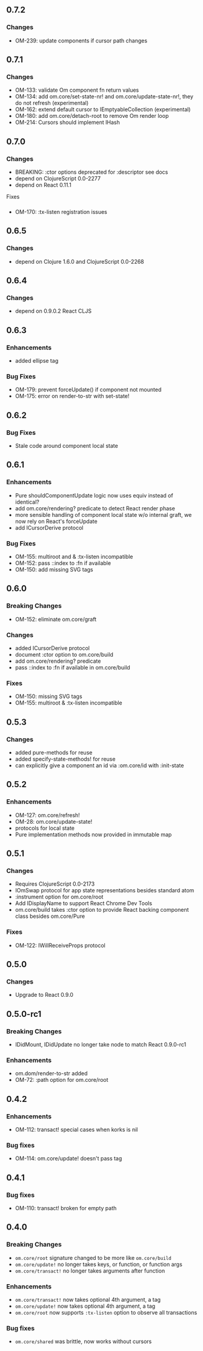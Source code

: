 ## 0.7.2

### Changes
* OM-239: update components if cursor path changes

## 0.7.1

### Changes
* OM-133: validate Om component fn return values
* OM-134: add om.core/set-state-nr! and om.core/update-state-nr!, they do not refresh (experimental)
* OM-162: extend default cursor to IEmptyableCollection (experimental)
* OM-180: add om.core/detach-root to remove Om render loop
* OM-214: Cursors should implement IHash

## 0.7.0

### Changes
* BREAKING: :ctor options deprecated for :descriptor see docs
* depend on ClojureScript 0.0-2277
* depend on React 0.11.1

Fixes
###
* OM-170: :tx-listen registration issues

## 0.6.5

### Changes
* depend on Clojure 1.6.0 and ClojureScript 0.0-2268

## 0.6.4

### Changes
* depend on 0.9.0.2 React CLJS

## 0.6.3

### Enhancements
* added ellipse tag

### Bug Fixes
* OM-179: prevent forceUpdate() if component not mounted
* OM-175: error on render-to-str with set-state!

## 0.6.2

### Bug Fixes
* Stale code around component local state

## 0.6.1

### Enhancements
* Pure shouldComponentUpdate logic now uses equiv instead of identical?
* add om.core/rendering? predicate to detect React render phase
* more sensible handling of component local state w/o internal graft,
  we now rely on React's forceUpdate
* add ICursorDerive protocol

### Bug Fixes
* OM-155: multiroot and & :tx-listen incompatible
* OM-152: pass ::index to :fn if available
* OM-150: add missing SVG tags

## 0.6.0

### Breaking Changes
* OM-152: eliminate om.core/graft

### Changes
* added ICursorDerive protocol
* document :ctor option to om.core/build
* add om.core/rendering? predicate
* pass ::index to :fn if available in om.core/build

### Fixes
* OM-150: missing SVG tags
* OM-155: multiroot & :tx-listen incompatible

## 0.5.3

### Changes
* added pure-methods for reuse
* added specify-state-methods! for reuse
* can explicitly give a component an id via :om.core/id with :init-state

## 0.5.2

### Enhancements
* OM-127: om.core/refresh!
* OM-28: om.core/update-state!
* protocols for local state
* Pure implementation methods now provided in immutable map

## 0.5.1

### Changes
* Requires ClojureScript 0.0-2173
* IOmSwap protocol for app state representations besides standard atom
* :instrument option for om.core/root
* Add IDisplayName to support React Chrome Dev Tools
* om.core/build takes :ctor option to provide React backing component
  class besides om.core/Pure

### Fixes
* OM-122: IWillReceiveProps protocol

## 0.5.0

### Changes
* Upgrade to React 0.9.0

## 0.5.0-rc1

### Breaking Changes
* IDidMount, IDidUpdate no longer take node to match React 0.9.0-rc1

### Enhancements
* om.dom/render-to-str added
* OM-72: :path option for om.core/root

## 0.4.2

### Enhancements
* OM-112: transact! special cases when korks is nil

### Bug fixes
* OM-114: om.core/update! doesn't pass tag

## 0.4.1

### Bug fixes
* OM-110: transact! broken for empty path

## 0.4.0

### Breaking Changes
* `om.core/root` signature changed to be more like `om.core/build`
* `om.core/update!` no longer takes keys, or function, or function args
* `om.core/transact!` no longer takes arguments after function

### Enhancements
* `om.core/transact!` now takes optional 4th argument, a tag
* `om.core/update!` now takes optional 4th argument, a tag
* `om.core/root` now supports `:tx-listen` option to observe all transactions

### Bug fixes
* `om.core/shared` was brittle, now works without cursors
